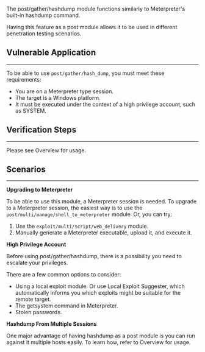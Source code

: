 The post/gather/hashdump module functions similarly to Meterpreter's
built-in hashdump command.

Having this feature as a post module allows it to be used in different
penetration testing scenarios.

## Vulnerable Application

---

To be able to use `post/gather/hash_dump`, you must meet these requirements:

* You are on a Meterpreter type session.
* The target is a Windows platform.
* It must be executed under the context of a high privilege account, such as SYSTEM.

## Verification Steps

---

Please see Overview for usage.

## Scenarios

---

**Upgrading to Meterpreter**

To be able to use this module, a Meterpreter session is needed. To
upgrade to a Meterpreter session, the easiest way is to use the
`post/multi/manage/shell_to_meterpreter` module. Or, you can try:

1. Use the `exploit/multi/script/web_delivery` module.
2. Manually generate a Meterpreter executable, upload it, and execute
   it.

**High Privilege Account**

Before using post/gather/hashdump, there is a possibility you need to
escalate your privileges.

There are a few common options to consider:

* Using a local exploit module. Or use Local Exploit Suggester, which
  automatically informs you which exploits might be suitable for the
  remote target.
* The getsystem command in Meterpreter.
* Stolen passwords.

**Hashdump From Multiple Sessions**

One major advantage of having hashdump as a post module is you can run
against it multiple hosts easily. To learn how, refer to Overview for
usage.
